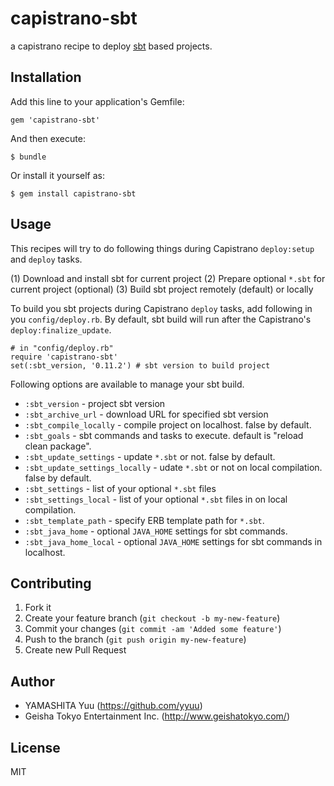 # capistrano-sbt

a capistrano recipe to deploy [sbt](https://github.com/harrah/xsbt) based projects.

## Installation

Add this line to your application's Gemfile:

    gem 'capistrano-sbt'

And then execute:

    $ bundle

Or install it yourself as:

    $ gem install capistrano-sbt

## Usage

This recipes will try to do following things during Capistrano `deploy:setup` and `deploy` tasks.

(1) Download and install sbt for current project
(2) Prepare optional `*.sbt` for current project (optional)
(3) Build sbt project remotely (default) or locally

To build you sbt projects during Capistrano `deploy` tasks, add following in you `config/deploy.rb`. By default, sbt build will run after the Capistrano's `deploy:finalize_update`.

    # in "config/deploy.rb"
    require 'capistrano-sbt'
    set(:sbt_version, '0.11.2') # sbt version to build project

Following options are available to manage your sbt build.

 * `:sbt_version` - project sbt version
 * `:sbt_archive_url` - download URL for specified sbt version
 * `:sbt_compile_locally` - compile project on localhost. false by default.
 * `:sbt_goals` - sbt commands and tasks to execute. default is "reload clean package".
 * `:sbt_update_settings` - update `*.sbt` or not. false by default.
 * `:sbt_update_settings_locally` - udate `*.sbt` or not on local compilation. false by default.
 * `:sbt_settings` - list of your optional `*.sbt` files
 * `:sbt_settings_local` - list of your optional `*.sbt` files in on local compilation.
 * `:sbt_template_path` - specify ERB template path for `*.sbt`.
 * `:sbt_java_home` - optional `JAVA_HOME` settings for sbt commands.
 * `:sbt_java_home_local` - optional `JAVA_HOME` settings for sbt commands in localhost.

## Contributing

1. Fork it
2. Create your feature branch (`git checkout -b my-new-feature`)
3. Commit your changes (`git commit -am 'Added some feature'`)
4. Push to the branch (`git push origin my-new-feature`)
5. Create new Pull Request

## Author

- YAMASHITA Yuu (https://github.com/yyuu)
- Geisha Tokyo Entertainment Inc. (http://www.geishatokyo.com/)

## License

MIT
